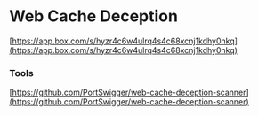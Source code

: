 # **Web Cache Deception**

[https://app.box.com/s/hyzr4c6w4ulrq4s4c68xcnj1kdhy0nkq](https://app.box.com/s/hyzr4c6w4ulrq4s4c68xcnj1kdhy0nkq)

### **Tools**

[https://github.com/PortSwigger/web-cache-deception-scanner](https://github.com/PortSwigger/web-cache-deception-scanner)

